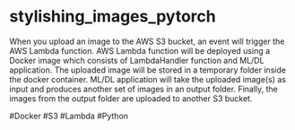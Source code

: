 # stylishing_images_pytorch
When you upload an image to the AWS S3 bucket, an event will trigger the AWS Lambda function. AWS Lambda function will be deployed using a Docker image which consists of LambdaHandler function and ML/DL application. The uploaded image will be stored in a temporary folder inside the docker container. ML/DL application will take the uploaded image(s) as input and produces another set of images in an output folder. Finally, the images from the output folder are uploaded to another S3 bucket.

#Docker
#S3
#Lambda
#Python
